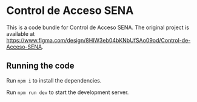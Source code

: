 
  # Control de Acceso SENA

  This is a code bundle for Control de Acceso SENA. The original project is available at https://www.figma.com/design/8HlW3eb04bKNbUfSAo09od/Control-de-Acceso-SENA.

  ## Running the code

  Run `npm i` to install the dependencies.

  Run `npm run dev` to start the development server.
  
